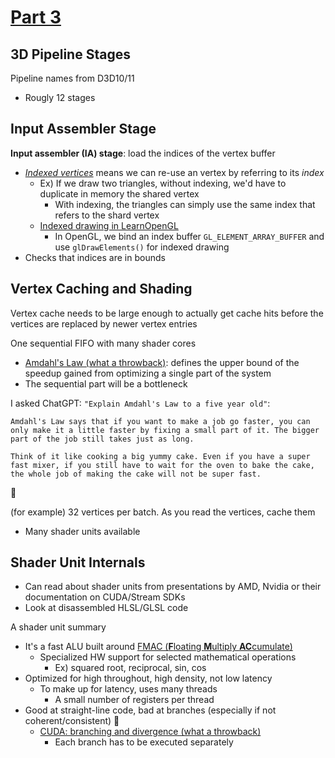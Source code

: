 # [Part 3](https://fgiesen.wordpress.com/2011/07/03/a-trip-through-the-graphics-pipeline-2011-part-3/)

## 3D Pipeline Stages
Pipeline names from D3D10/11
* Rougly 12 stages

## Input Assembler Stage
**Input assembler (IA) stage**: load the indices of the vertex buffer
* [*Indexed vertices*](http://www.opengl-tutorial.org/intermediate-tutorials/tutorial-9-vbo-indexing/) means we can re-use an vertex by referring to its *index*
  * Ex) If we draw two triangles, without indexing, we'd have to duplicate in memory the shared vertex
    * With indexing, the triangles can simply use the same index that refers to the shard vertex
  * [Indexed drawing in LearnOpenGL](https://learnopengl.com/Getting-started/Hello-Triangle)
    * In OpenGL, we bind an index buffer `GL_ELEMENT_ARRAY_BUFFER` and use `glDrawElements()` for indexed drawing
* Checks that indices are in bounds

## Vertex Caching and Shading
Vertex cache needs to be large enough to actually get cache hits before the vertices are replaced by newer vertex entries

One sequential FIFO with many shader cores
* [Amdahl's Law (what a throwback)](https://en.wikipedia.org/wiki/Amdahl%27s_law): defines the upper bound of the speedup gained from optimizing a single part of the system
* The sequential part will be a bottleneck

I asked ChatGPT: `"Explain Amdahl's Law to a five year old"`:
```
Amdahl's Law says that if you want to make a job go faster, you can only make it a little faster by fixing a small part of it. The bigger part of the job still takes just as long.

Think of it like cooking a big yummy cake. Even if you have a super fast mixer, if you still have to wait for the oven to bake the cake, the whole job of making the cake will not be super fast.
```
🎂

(for example) 32 vertices per batch. As you read the vertices, cache them
* Many shader units available

## Shader Unit Internals
* Can read about shader units from presentations by AMD, Nvidia or their documentation on CUDA/Stream SDKs
* Look at disassembled HLSL/GLSL code

A shader unit summary
* It's a fast ALU built around [FMAC (**F**loating **M**ultiply **AC**cumulate)](https://en.wikipedia.org/wiki/Multiply%E2%80%93accumulate_operation)
  * Specialized HW support for selected mathematical operations
    * Ex) squared root, reciprocal, sin, cos
* Optimized for high throughout, high density, not low latency
  * To make up for latency, uses many threads
    * A small number of registers per thread
* Good at straight-line code, bad at branches (especially if not coherent/consistent) 🌿
  * [CUDA: branching and divergence (what a throwback)](https://docs.nvidia.com/cuda/cuda-c-best-practices-guide/index.html#branching-and-divergence)
    * Each branch has to be executed separately
 